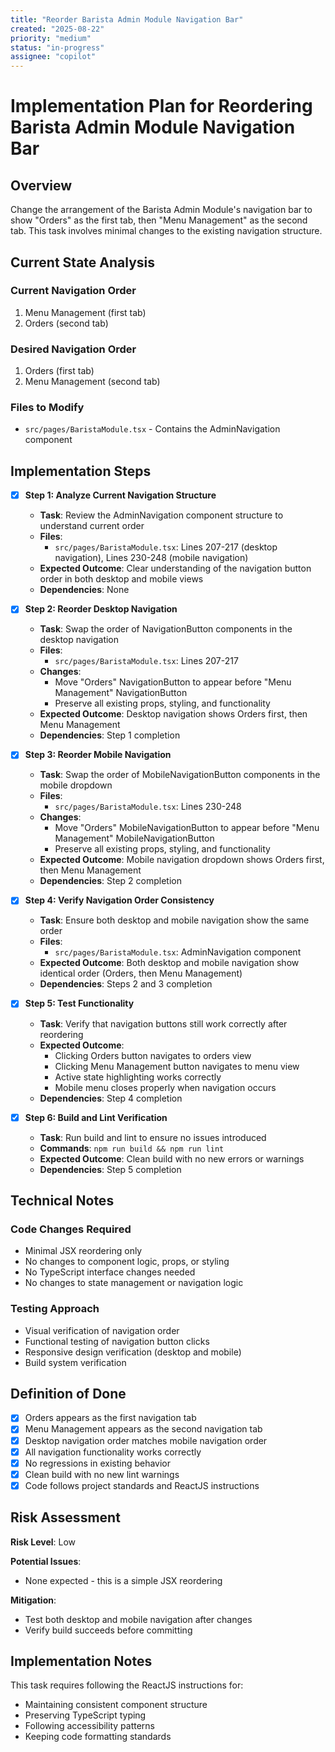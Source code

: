 ```yaml
---
title: "Reorder Barista Admin Module Navigation Bar"
created: "2025-08-22"
priority: "medium"
status: "in-progress"
assignee: "copilot"
---
```


# Implementation Plan for Reordering Barista Admin Module Navigation Bar

## Overview

Change the arrangement of the Barista Admin Module's navigation bar to show "Orders" as the first tab, then "Menu Management" as the second tab. This task involves minimal changes to the existing navigation structure.

## Current State Analysis

### Current Navigation Order
1. Menu Management (first tab)
2. Orders (second tab)

### Desired Navigation Order
1. Orders (first tab) 
2. Menu Management (second tab)

### Files to Modify
- `src/pages/BaristaModule.tsx` - Contains the AdminNavigation component

## Implementation Steps

- [x] **Step 1: Analyze Current Navigation Structure**
  - **Task**: Review the AdminNavigation component structure to understand current order
  - **Files**: 
    - `src/pages/BaristaModule.tsx`: Lines 207-217 (desktop navigation), Lines 230-248 (mobile navigation)
  - **Expected Outcome**: Clear understanding of the navigation button order in both desktop and mobile views
  - **Dependencies**: None

- [x] **Step 2: Reorder Desktop Navigation**
  - **Task**: Swap the order of NavigationButton components in the desktop navigation
  - **Files**: 
    - `src/pages/BaristaModule.tsx`: Lines 207-217
  - **Changes**: 
    - Move "Orders" NavigationButton to appear before "Menu Management" NavigationButton
    - Preserve all existing props, styling, and functionality
  - **Expected Outcome**: Desktop navigation shows Orders first, then Menu Management
  - **Dependencies**: Step 1 completion

- [x] **Step 3: Reorder Mobile Navigation**
  - **Task**: Swap the order of MobileNavigationButton components in the mobile dropdown
  - **Files**: 
    - `src/pages/BaristaModule.tsx`: Lines 230-248
  - **Changes**: 
    - Move "Orders" MobileNavigationButton to appear before "Menu Management" MobileNavigationButton
    - Preserve all existing props, styling, and functionality
  - **Expected Outcome**: Mobile navigation dropdown shows Orders first, then Menu Management
  - **Dependencies**: Step 2 completion

- [x] **Step 4: Verify Navigation Order Consistency**
  - **Task**: Ensure both desktop and mobile navigation show the same order
  - **Files**: 
    - `src/pages/BaristaModule.tsx`: AdminNavigation component
  - **Expected Outcome**: Both desktop and mobile navigation show identical order (Orders, then Menu Management)
  - **Dependencies**: Steps 2 and 3 completion

- [x] **Step 5: Test Functionality**
  - **Task**: Verify that navigation buttons still work correctly after reordering
  - **Expected Outcome**: 
    - Clicking Orders button navigates to orders view
    - Clicking Menu Management button navigates to menu view
    - Active state highlighting works correctly
    - Mobile menu closes properly when navigation occurs
  - **Dependencies**: Step 4 completion

- [x] **Step 6: Build and Lint Verification**
  - **Task**: Run build and lint to ensure no issues introduced
  - **Commands**: `npm run build && npm run lint`
  - **Expected Outcome**: Clean build with no new errors or warnings
  - **Dependencies**: Step 5 completion

## Technical Notes

### Code Changes Required
- Minimal JSX reordering only
- No changes to component logic, props, or styling
- No TypeScript interface changes needed
- No changes to state management or navigation logic

### Testing Approach
- Visual verification of navigation order
- Functional testing of navigation button clicks
- Responsive design verification (desktop and mobile)
- Build system verification

## Definition of Done

- [x] Orders appears as the first navigation tab
- [x] Menu Management appears as the second navigation tab
- [x] Desktop navigation order matches mobile navigation order
- [x] All navigation functionality works correctly
- [x] No regressions in existing behavior
- [x] Clean build with no new lint warnings
- [x] Code follows project standards and ReactJS instructions

## Risk Assessment

**Risk Level**: Low

**Potential Issues**:
- None expected - this is a simple JSX reordering

**Mitigation**:
- Test both desktop and mobile navigation after changes
- Verify build succeeds before committing

## Implementation Notes

This task requires following the ReactJS instructions for:
- Maintaining consistent component structure
- Preserving TypeScript typing
- Following accessibility patterns
- Keeping code formatting standards